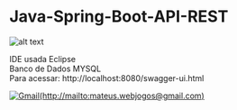 # Java-Spring-Boot-API-REST

![alt text](https://github.com/MateusCouto/Java-Spring-Boot-API-REST/blob/main/java-spring-boot.png?raw=true)

IDE usada Eclipse <br />
Banco de Dados MYSQL <br />
Para acessar: http://localhost:8080/swagger-ui.html

[![Gmail](https://img.shields.io/badge/-mateus.webjogos@gmail.com-D14836?style=for-the-badge&logo=Gmail&logoColor=white)(http://mailto:mateus.webjogos@gmail.com)](https://www.linkedin.com/in/mateuscc/)
